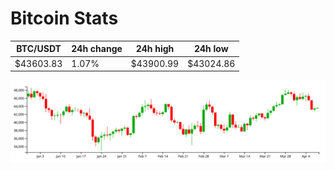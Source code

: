 # Bitcoin Stats

BTC/USDT|24h change|24h high|24h low|
|---|---|---|---|
|$43603.83|1.07%|$43900.99|$43024.86|

<img src="./chart.svg">
